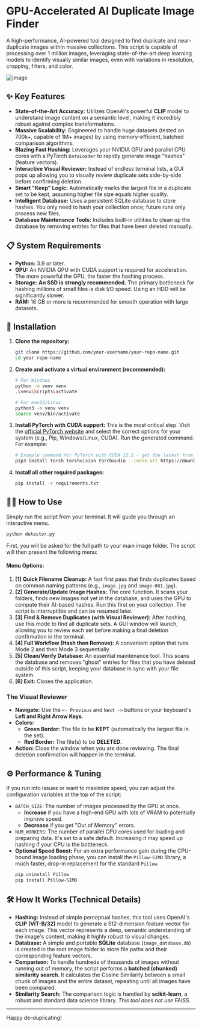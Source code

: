 # GPU-Accelerated AI Duplicate Image Finder

A high-performance, AI-powered tool designed to find duplicate and near-duplicate images within massive collections. This script is capable of processing over 1 million images, leveraging state-of-the-art deep learning models to identify visually similar images, even with variations in resolution, cropping, filters, and color.

![image](https://user-images.githubusercontent.com/12345/your-reviewer-screenshot.png) <!-- It's highly recommended to replace this with a real screenshot of the reviewer GUI! -->

## ✨ Key Features

- **State-of-the-Art Accuracy:** Utilizes OpenAI's powerful **CLIP** model to understand image content on a semantic level, making it incredibly robust against complex transformations.
- **Massive Scalability:** Engineered to handle huge datasets (tested on 700k+, capable of 1M+ images) by using memory-efficient, batched comparison algorithms.
- **Blazing Fast Hashing:** Leverages your NVIDIA GPU and parallel CPU cores with a PyTorch `DataLoader` to rapidly generate image "hashes" (feature vectors).
- **Interactive Visual Reviewer:** Instead of endless terminal lists, a GUI pops up allowing you to visually review duplicate sets side-by-side before confirming deletion.
- **Smart "Keep" Logic:** Automatically marks the largest file in a duplicate set to be kept, assuming higher file size equals higher quality.
- **Intelligent Database:** Uses a persistent SQLite database to store hashes. You only need to hash your collection once; future runs only process new files.
- **Database Maintenance Tools:** Includes built-in utilities to clean up the database by removing entries for files that have been deleted manually.

## 📋 System Requirements

- **Python:** 3.9 or later.
- **GPU:** An NVIDIA GPU with CUDA support is required for acceleration. The more powerful the GPU, the faster the hashing process.
- **Storage:** **An SSD is strongly recommended.** The primary bottleneck for hashing millions of small files is disk I/O speed. Using an HDD will be significantly slower.
- **RAM:** 16 GB or more is recommended for smooth operation with large datasets.

## 🚀 Installation

1.  **Clone the repository:**
    ```bash
    git clone https://github.com/your-username/your-repo-name.git
    cd your-repo-name
    ```

2.  **Create and activate a virtual environment (recommended):**
    ```bash
    # For Windows
    python -m venv venv
    .\venv\Scripts\activate

    # For macOS/Linux
    python3 -m venv venv
    source venv/bin/activate
    ```

3.  **Install PyTorch with CUDA support:** This is the most critical step. Visit the [official PyTorch website](https://pytorch.org/get-started/locally/) and select the correct options for your system (e.g., Pip, Windows/Linux, CUDA). Run the generated command. For example:
    ```bash
    # Example command for PyTorch with CUDA 12.1 - get the latest from the website!
    pip3 install torch torchvision torchaudio --index-url https://download.pytorch.org/whl/cu121
    ```

4.  **Install all other required packages:**
    ```bash
    pip install -r requirements.txt
    ```

## 🏃‍♀️ How to Use

Simply run the script from your terminal. It will guide you through an interactive menu.

```bash
python detector.py
```

First, you will be asked for the full path to your main image folder. The script will then present the following menu:

#### Menu Options:

1.  **[1] Quick Filename Cleanup:** A fast first pass that finds duplicates based on common naming patterns (e.g., `image.jpg` and `image-001.jpg`).
2.  **[2] Generate/Update Image Hashes:** The core function. It scans your folders, finds new images not yet in the database, and uses the GPU to compute their AI-based hashes. Run this first on your collection. The script is interruptible and can be resumed later.
3.  **[3] Find & Remove Duplicates (with Visual Reviewer):** After hashing, use this mode to find all duplicate sets. A GUI window will launch, allowing you to review each set before making a final deletion confirmation in the terminal.
4.  **[4] Full Workflow (Hash then Remove):** A convenient option that runs Mode 2 and then Mode 3 sequentially.
5.  **[5] Clean/Verify Database:** An essential maintenance tool. This scans the database and removes "ghost" entries for files that you have deleted outside of this script, keeping your database in sync with your file system.
6.  **[6] Exit:** Closes the application.

### The Visual Reviewer

-   **Navigate:** Use the `<- Previous` and `Next ->` buttons or your keyboard's **Left and Right Arrow Keys**.
-   **Colors:**
    -   **Green Border:** The file to be **KEPT** (automatically the largest file in the set).
    -   **Red Border:** The file(s) to be **DELETED**.
-   **Action:** Close the window when you are done reviewing. The final deletion confirmation will happen in the terminal.

## ⚙️ Performance & Tuning

If you run into issues or want to maximize speed, you can adjust the configuration variables at the top of the script:

-   `BATCH_SIZE`: The number of images processed by the GPU at once.
    -   **Increase** if you have a high-end GPU with lots of VRAM to potentially improve speed.
    -   **Decrease** if you get "Out of Memory" errors.
-   `NUM_WORKERS`: The number of parallel CPU cores used for loading and preparing data. It's set to a safe default. Increasing it may speed up hashing if your CPU is the bottleneck.
-   **Optional Speed Boost:** For an extra performance gain during the CPU-bound image loading phase, you can install the `Pillow-SIMD` library, a much faster, drop-in replacement for the standard `Pillow`.
    ```bash
    pip uninstall Pillow
    pip install Pillow-SIMD
    ```

## 🛠️ How It Works (Technical Details)

-   **Hashing:** Instead of simple perceptual hashes, this tool uses OpenAI's **CLIP (ViT-B/32)** model to generate a 512-dimension feature vector for each image. This vector represents a deep, semantic understanding of the image's content, making it highly robust to visual changes.
-   **Database:** A simple and portable **SQLite** database (`image_database.db`) is created in the root image folder to store file paths and their corresponding feature vectors.
-   **Comparison:** To handle hundreds of thousands of images without running out of memory, the script performs a **batched (chunked) similarity search**. It calculates the Cosine Similarity between a small chunk of images and the entire dataset, repeating until all images have been compared.
-   **Similarity Search:** The comparison logic is handled by **scikit-learn**, a robust and standard data science library. *This tool does not use FAISS.*

---
Happy de-duplicating!